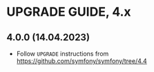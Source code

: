 # UPGRADE GUIDE, 4.x

## 4.0.0 (14.04.2023)

* Follow `UPGRADE` instructions from https://github.com/symfony/symfony/tree/4.4

